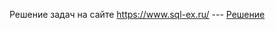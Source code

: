 Решение задач на сайте https://www.sql-ex.ru/ --- <a href="https://github.com/Tverskoy31/SQL/blob/main/Tasks_sql-ex.sql">Решение</a>
